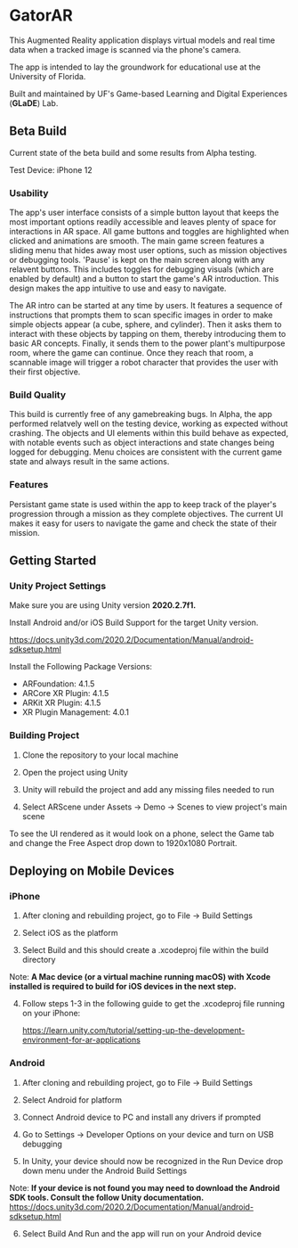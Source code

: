 # GatorAR

This Augmented Reality application displays virtual models and real time data when a tracked image is scanned via the phone's camera.

The app is intended to lay the groundwork for educational use at the University of Florida.

Built and maintained by UF's Game-based Learning and Digital Experiences (**GLaDE**) Lab.

## Beta Build

Current state of the beta build and some results from Alpha testing.

Test Device: iPhone 12

### Usability

The app's user interface consists of a simple button layout that keeps the most important options readily accessible and leaves plenty of space for interactions in AR space. All game buttons and toggles are highlighted when clicked and animations are smooth. The main game screen features a sliding menu that hides away most user options, such as mission objectives or debugging tools. 'Pause' is kept on the main screen along with any relavent buttons. This includes toggles for debugging visuals (which are enabled by default) and a button to start the game's AR introduction. This design makes the app intuitive to use and easy to navigate.

The AR intro can be started at any time by users. It features a sequence of instructions that prompts them to scan specific images in order to make simple objects appear (a cube, sphere, and cylinder). Then it asks them to interact with these objects by tapping on them, thereby introducing them to basic AR concepts. Finally, it sends them to the power plant's multipurpose room, where the game can continue. Once they reach that room, a scannable image will trigger a robot character that provides the user with their first objective.

### Build Quality

This build is currently free of any gamebreaking bugs. In Alpha, the app performed relatvely well on the testing device, working as expected without crashing. The objects and UI elements within this build behave as expected, with notable events such as object interactions and state changes being logged for debugging. Menu choices are consistent with the current game state and always result in the same actions.

### Features

Persistant game state is used within the app to keep track of the player's progression through a mission as they complete objectives. The current UI makes it easy for users to navigate the game and check the state of their mission.

## Getting Started

### Unity Project Settings

Make sure you are using Unity version **2020.2.7f1.**

Install Android and/or iOS Build Support for the target Unity version.

<https://docs.unity3d.com/2020.2/Documentation/Manual/android-sdksetup.html>

Install the Following Package Versions:

- ARFoundation: 4.1.5
- ARCore XR Plugin: 4.1.5
- ARKit XR Plugin: 4.1.5
- XR Plugin Management: 4.0.1

### Building Project

1. Clone the repository to your local machine

2. Open the project using Unity

3. Unity will rebuild the project and add any missing files needed to run

4. Select ARScene under Assets -> Demo -> Scenes to view project's main scene

To see the UI rendered as it would look on a phone, select the Game tab and change the Free Aspect drop down to 1920x1080 Portrait.

## Deploying on Mobile Devices

### iPhone

1. After cloning and rebuilding project, go to File -> Build Settings

2. Select iOS as the platform

3. Select Build and this should create a .xcodeproj file within the build directory

Note: **A Mac device (or a virtual machine running macOS) with Xcode installed is required to build for iOS devices in the next step.**

4. Follow steps 1-3 in the following guide to get the .xcodeproj file running on your iPhone:

   <https://learn.unity.com/tutorial/setting-up-the-development-environment-for-ar-applications>

### Android

1. After cloning and rebuilding project, go to File -> Build Settings

2. Select Android for platform

3. Connect Android device to PC and install any drivers if prompted

4. Go to Settings -> Developer Options on your device and turn on USB debugging

5. In Unity, your device should now be recognized in the Run Device drop down menu under the Android Build Settings

Note: **If your device is not found you may need to download the Android SDK tools. Consult the follow Unity documentation.**
<https://docs.unity3d.com/2020.2/Documentation/Manual/android-sdksetup.html>

6. Select Build And Run and the app will run on your Android device